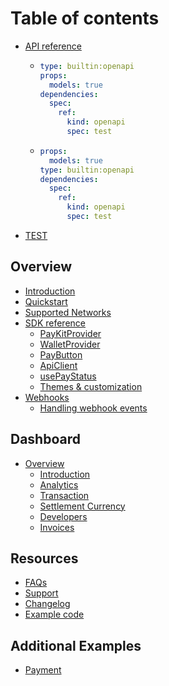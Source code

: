 # Table of contents

* [API reference](README.md)
  * ```yaml
    type: builtin:openapi
    props:
      models: true
    dependencies:
      spec:
        ref:
          kind: openapi
          spec: test
    ```
  * ```yaml
    props:
      models: true
    type: builtin:openapi
    dependencies:
      spec:
        ref:
          kind: openapi
          spec: test
    ```
* [TEST](TEST.md)

## Overview

* [Introduction](overview/introduction.md)
* [Quickstart](overview/quickstart.md)
* [Supported Networks](overview/supported-networks.md)
* [SDK reference](overview/sdk-reference.md)
  * [PayKitProvider](overview/sdk-reference.md#paykitprovider)
  * [WalletProvider](overview/sdk-reference.md#walletprovider)
  * [PayButton](overview/sdk-reference.md#paybutton)
  * [ApiClient](overview/sdk-reference.md#apiclient)
  * [usePayStatus](overview/sdk-reference.md#usepaystatus)
  * [Themes & customization](overview/sdk-reference.md#themes-and-customization)
* [Webhooks](overview/webhooks.md)
  * [Handling webhook events](overview/webhooks.md#handling-webhook-events)

## Dashboard

* [Overview](dashboard/index.md)
  * [Introduction](dashboard/index.md#introduction)
  * [Analytics](dashboard/index.md#analytics)
  * [Transaction](dashboard/index.md#transaction)
  * [Settlement Currency](dashboard/index.md#settlement-currency)
  * [Developers](dashboard/index.md#developers)
  * [Invoices](dashboard/index.md#invoices)

## Resources

* [FAQs](resources/faqs.md)
* [Support](resources/support.md)
* [Changelog](resources/changelog.md)
* [Example code](resources/open-source-example.md)

## Additional Examples

* [Payment](additional-examples/payment.md)
